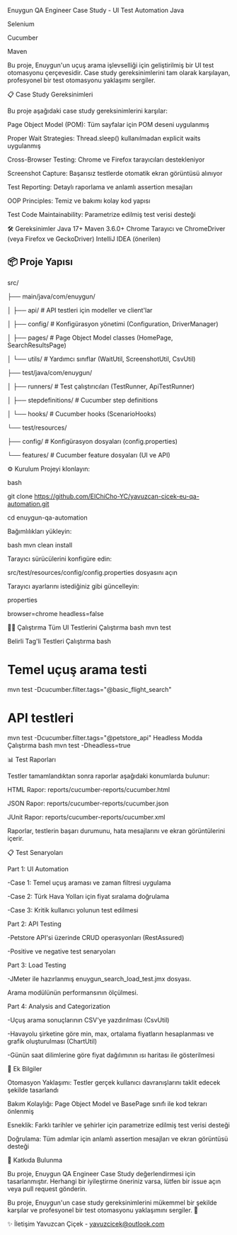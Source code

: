 Enuygun QA Engineer Case Study - UI Test Automation
Java

Selenium

Cucumber

Maven

Bu proje, Enuygun'un uçuş arama işlevselliği için geliştirilmiş bir UI test otomasyonu çerçevesidir. Case study gereksinimlerini tam olarak karşılayan, profesyonel bir test otomasyonu yaklaşımı sergiler.

📋 Case Study Gereksinimleri

Bu proje aşağıdaki case study gereksinimlerini karşılar:

Page Object Model (POM): Tüm sayfalar için POM deseni uygulanmış

Proper Wait Strategies: Thread.sleep() kullanılmadan explicit waits uygulanmış

Cross-Browser Testing: Chrome ve Firefox tarayıcıları destekleniyor

Screenshot Capture: Başarısız testlerde otomatik ekran görüntüsü alınıyor

Test Reporting: Detaylı raporlama ve anlamlı assertion mesajları

OOP Principles: Temiz ve bakımı kolay kod yapısı

Test Code Maintainability: Parametrize edilmiş test verisi desteği

🛠️ Gereksinimler
Java 17+
Maven 3.6.0+
Chrome Tarayıcı ve ChromeDriver (veya Firefox ve GeckoDriver)
IntelliJ IDEA (önerilen)

## 📦 Proje Yapısı
src/

├── main/java/com/enuygun/

│ ├── api/ # API testleri için modeller ve client'lar

│ ├── config/ # Konfigürasyon yönetimi (Configuration, DriverManager)

│ ├── pages/ # Page Object Model classes (HomePage, SearchResultsPage)

│ └── utils/ # Yardımcı sınıflar (WaitUtil, ScreenshotUtil, CsvUtil)

├── test/java/com/enuygun/

│ ├── runners/ # Test çalıştırıcıları (TestRunner, ApiTestRunner)

│ ├── stepdefinitions/ # Cucumber step definitions

│ └── hooks/ # Cucumber hooks (ScenarioHooks)

└── test/resources/

├── config/ # Konfigürasyon dosyaları (config.properties)

└── features/ # Cucumber feature dosyaları (UI ve API)

⚙️ Kurulum
Projeyi klonlayın:

bash

git clone https://github.com/ElChiCho-YC/yavuzcan-cicek-eu-qa-automation.git

cd enuygun-qa-automation

Bağımlılıkları yükleyin:

bash
mvn clean install

Tarayıcı sürücülerini konfigüre edin:

src/test/resources/config/config.properties dosyasını açın

Tarayıcı ayarlarını istediğiniz gibi güncelleyin:

properties

browser=chrome
headless=false

🏃‍♂️ Çalıştırma
Tüm UI Testlerini Çalıştırma
bash
mvn test

Belirli Tag'li Testleri Çalıştırma
bash
# Temel uçuş arama testi
mvn test -Dcucumber.filter.tags="@basic_flight_search"

# API testleri
mvn test -Dcucumber.filter.tags="@petstore_api"
Headless Modda Çalıştırma
bash
mvn test -Dheadless=true


📊 Test Raporları

Testler tamamlandıktan sonra raporlar aşağıdaki konumlarda bulunur:

HTML Rapor: reports/cucumber-reports/cucumber.html

JSON Rapor: reports/cucumber-reports/cucumber.json

JUnit Rapor: reports/cucumber-reports/cucumber.xml

Raporlar, testlerin başarı durumunu, hata mesajlarını ve ekran görüntülerini içerir.

📋 Test Senaryoları

Part 1: UI Automation

-Case 1: Temel uçuş araması ve zaman filtresi uygulama

-Case 2: Türk Hava Yolları için fiyat sıralama doğrulama

-Case 3: Kritik kullanıcı yolunun test edilmesi

Part 2: API Testing

-Petstore API'si üzerinde CRUD operasyonları (RestAssured)

-Positive ve negative test senaryoları

Part 3: Load Testing

-JMeter ile hazırlanmış enuygun_search_load_test.jmx dosyası.

Arama modülünün performansının ölçülmesi.

Part 4: Analysis and Categorization

-Uçuş arama sonuçlarının CSV'ye yazdırılması (CsvUtil)

-Havayolu şirketine göre min, max, ortalama fiyatların hesaplanması ve grafik oluşturulması (ChartUtil)

-Günün saat dilimlerine göre fiyat dağılımının ısı haritası ile gösterilmesi

📝 Ek Bilgiler

Otomasyon Yaklaşımı: Testler gerçek kullanıcı davranışlarını taklit edecek şekilde tasarlandı

Bakım Kolaylığı: Page Object Model ve BasePage sınıfı ile kod tekrarı önlenmiş

Esneklik: Farklı tarihler ve şehirler için parametrize edilmiş test verisi desteği

Doğrulama: Tüm adımlar için anlamlı assertion mesajları ve ekran görüntüsü desteği

🤝 Katkıda Bulunma

Bu proje, Enuygun QA Engineer Case Study değerlendirmesi için tasarlanmıştır. Herhangi bir iyileştirme öneriniz varsa, lütfen bir issue açın veya pull request gönderin.

Bu proje, Enuygun'un case study gereksinimlerini mükemmel bir şekilde karşılar ve profesyonel bir test otomasyonu yaklaşımını sergiler. 🚀

✨ İletişim
Yavuzcan Çiçek - yavuzcicek@outlook.com